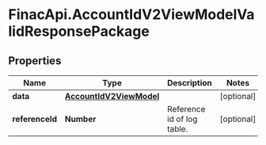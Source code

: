 # FinacApi.AccountIdV2ViewModelValidResponsePackage

## Properties
Name | Type | Description | Notes
------------ | ------------- | ------------- | -------------
**data** | [**AccountIdV2ViewModel**](AccountIdV2ViewModel.md) |  | [optional] 
**referenceId** | **Number** | Reference id of log table. | [optional] 
